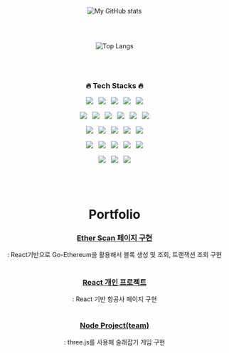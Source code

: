 <div align='center'>

![My GitHub stats](https://github-readme-stats.vercel.app/api?username=poltia&show_icons=true&theme=github_dark)

<br/><br/>

![Top Langs](https://github-readme-stats.vercel.app/api/top-langs/?username=poltia&layout=compact&theme=github_dark)

<br/><br/>

<h3>🔥 Tech Stacks 🔥</h3>

<!-- Language -->
<p>
&nbsp;<img src="https://img.shields.io/badge/HTML5-E34F26?style=flat&logo=HTML5&logoColor=white"/>&nbsp;
&nbsp;<img src="https://img.shields.io/badge/CSS3-1572B6?style=flat&logo=CSS3&logoColor=white"/>&nbsp;
&nbsp;<img src="https://img.shields.io/badge/JavaScript-F7DF1E?style=flat&logo=JavaScript&logoColor=black"/>&nbsp;
&nbsp;<img src="https://img.shields.io/badge/TypeScript-3178C6?style=flat&logo=TypeScript&logoColor=white"/>&nbsp;
&nbsp;<img src="https://img.shields.io/badge/Solidity-363636?style=flat&logo=Solidity&logoColor=white"/>&nbsp;
</p>

<!-- Front-end -->
<p>
&nbsp;<img src="https://img.shields.io/badge/React-61DAFB?style=flat&logo=React&logoColor=black"/>&nbsp;
&nbsp;<img src="https://img.shields.io/badge/React_Query-FF4154?style=flat&logo=ReactQuery&logoColor=white"/>&nbsp;
&nbsp;<img src="https://img.shields.io/badge/React_Router-CA4245?style=flat&logo=ReactRouter&logoColor=white"/>&nbsp;
&nbsp;<img src="https://img.shields.io/badge/Redux-764ABC?style=flat&logo=Redux&logoColor=white"/>&nbsp;
&nbsp;<img src="https://img.shields.io/badge/Styled_Components-DB7093?style=flat&logo=StyledComponents&logoColor=white"/>&nbsp;
&nbsp;<img src="https://img.shields.io/badge/Swiper-6332F6?style=flat&logo=Swiper&logoColor=white"/>&nbsp;
</p>

<!-- Back-end -->
<p>
&nbsp;<img src="https://img.shields.io/badge/Node.js-339933?style=flat&logo=Node.js&logoColor=white"/>&nbsp;
&nbsp;<img src="https://img.shields.io/badge/Express-000000?style=flat&logo=Express&logoColor=white"/>&nbsp;
&nbsp;<img src="https://img.shields.io/badge/MySQL-4479A1?style=flat&logo=MySQL&logoColor=white"/>&nbsp;
&nbsp;<img src="https://img.shields.io/badge/Sequelize-52B0E7?style=flat&logo=Sequelize&logoColor=white"/>&nbsp;
&nbsp;<img src="https://img.shields.io/badge/Axios-5A29E4?style=flat&logo=Axios&logoColor=white"/>&nbsp;
</p>

<p>
&nbsp;<img src="https://img.shields.io/badge/Nodemon-76D04B?style=flat&logo=Nodemon&logoColor=white"/>&nbsp;
&nbsp;<img src="https://img.shields.io/badge/Socket.io-010101?style=flat&logo=Socket.io&logoColor=white"/>&nbsp;
&nbsp;<img src="https://img.shields.io/badge/json_web_token-52B0E7?style=flat&logo=JsonWebTokens&logoColor=white"/>&nbsp;
&nbsp;<img src="https://img.shields.io/badge/Web3.js-F16822?style=flat&logo=Web3.js&logoColor=white"/>&nbsp;
&nbsp;<img src="https://img.shields.io/badge/.env-ECD53F?style=flat&logo=.env&logoColor=black"/>&nbsp;
</p>

<!-- ETC -->
<p>
&nbsp;<img src="https://img.shields.io/badge/GitHub-181717?style=flat&logo=GitHub&logoColor=white"/>&nbsp;
&nbsp;<img src="https://img.shields.io/badge/Git-F05032?style=flat&logo=Git&logoColor=white"/>&nbsp;
&nbsp;<img src="https://img.shields.io/badge/Notion-b4f5bd?style=flat&logo=Notion&logoColor=black"/>&nbsp;
</p>

#

<br/>

# Portfolio

### [Ether Scan 페이지 구현](https://github.com/Poltia/EtherScan)

: React기반으로 Go-Ethereum을 활용해서 블록 생성 및 조회, 트랜잭션 조회 구현
<br/><br/>

### [React 개인 프로젝트](https://github.com/Poltia/ReactProject)

: React 기반 항공사 페이지 구현
<br/><br/>

### [Node Project(team)](https://github.com/Poltia/node_project)

: three.js를 사용해 술래잡기 게임 구현

#

</div>

<!--
**bitkunst/bitkunst** is a ✨ _special_ ✨ repository because its `README.md` (this file) appears on your GitHub profile.
Here are some ideas to get you started:
- 🔭 I’m currently working on ...
- 🌱 I’m currently learning ...
- 👯 I’m looking to collaborate on ...
- 🤔 I’m looking for help with ...
- 💬 Ask me about ...
- 📫 How to reach me: ...
- 😄 Pronouns: ...
- ⚡ Fun fact: ...
-->
